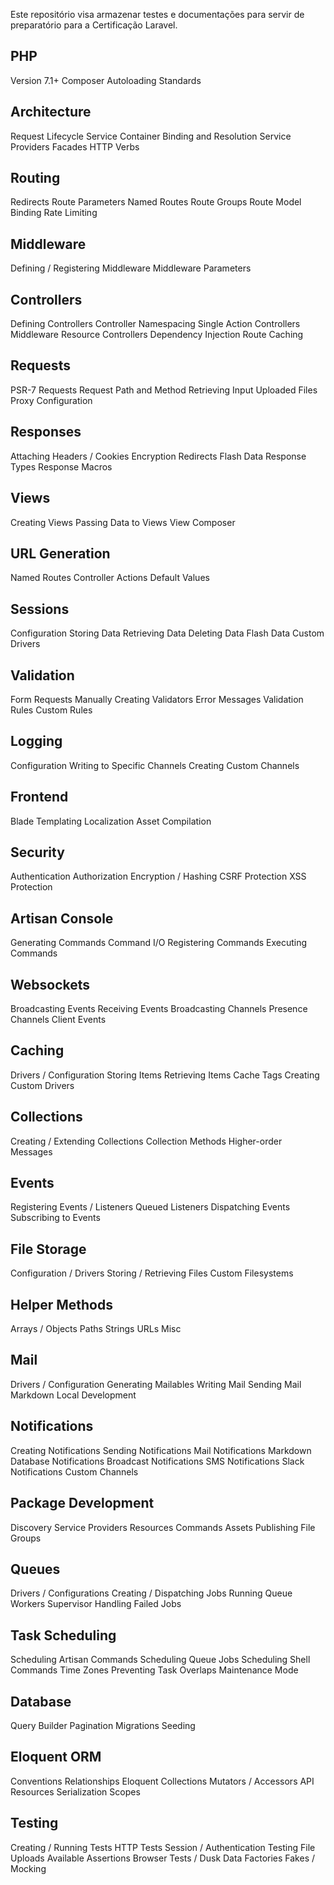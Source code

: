 Este repositório visa armazenar testes e documentações para servir de preparatório para a Certificação Laravel.

## PHP
Version 7.1+
Composer
Autoloading Standards
 
## Architecture
Request Lifecycle
Service Container Binding and Resolution
Service Providers
Facades
HTTP Verbs
 
## Routing
Redirects
Route Parameters
Named Routes
Route Groups
Route Model Binding
Rate Limiting
 
## Middleware
Defining / Registering Middleware
Middleware Parameters
 
## Controllers
Defining Controllers
Controller Namespacing
Single Action Controllers
Middleware
Resource Controllers
Dependency Injection
Route Caching
 
## Requests
PSR-7 Requests
Request Path and Method
Retrieving Input
Uploaded Files
Proxy Configuration
 
## Responses
Attaching Headers / Cookies
Encryption
Redirects
Flash Data
Response Types
Response Macros
 
## Views
Creating Views
Passing Data to Views
View Composer
 
## URL Generation
Named Routes
Controller Actions
Default Values
 
## Sessions
Configuration
Storing Data
Retrieving Data
Deleting Data
Flash Data
Custom Drivers
 
 
## Validation
Form Requests
Manually Creating Validators
Error Messages
Validation Rules
Custom Rules
 
## Logging
Configuration
Writing to Specific Channels
Creating Custom Channels
 
## Frontend
Blade Templating
Localization
Asset Compilation
 
## Security
Authentication
Authorization
Encryption / Hashing
CSRF Protection
XSS Protection
 
## Artisan Console
Generating Commands
Command I/O
Registering Commands
Executing Commands
 
## Websockets
Broadcasting Events
Receiving Events
Broadcasting Channels
Presence Channels
Client Events
 
## Caching
Drivers / Configuration
Storing Items
Retrieving Items
Cache Tags
Creating Custom Drivers
 
## Collections
Creating / Extending Collections
Collection Methods
Higher-order Messages
 
## Events
Registering Events / Listeners
Queued Listeners
Dispatching Events
Subscribing to Events
 
## File Storage
Configuration / Drivers
Storing / Retrieving Files
Custom Filesystems
 
## Helper Methods
Arrays / Objects
Paths
Strings
URLs
Misc
 
## Mail
Drivers / Configuration
Generating Mailables
Writing Mail
Sending Mail
Markdown
Local Development
 
## Notifications
Creating Notifications
Sending Notifications
Mail Notifications
Markdown
Database Notifications
Broadcast Notifications
SMS Notifications
Slack Notifications
Custom Channels
 
## Package Development
Discovery
Service Providers
Resources
Commands
Assets
Publishing File Groups
 
## Queues
Drivers / Configurations
Creating / Dispatching Jobs
Running Queue Workers
Supervisor
Handling Failed Jobs
 
## Task Scheduling
Scheduling Artisan Commands
Scheduling Queue Jobs
Scheduling Shell Commands
Time Zones
Preventing Task Overlaps
Maintenance Mode
 
## Database
Query Builder
Pagination
Migrations
Seeding
 
## Eloquent ORM
Conventions
Relationships
Eloquent Collections
Mutators / Accessors
API Resources
Serialization
Scopes
 
## Testing
Creating / Running Tests
HTTP Tests
Session / Authentication
Testing File Uploads
Available Assertions
Browser Tests / Dusk
Data Factories
Fakes / Mocking